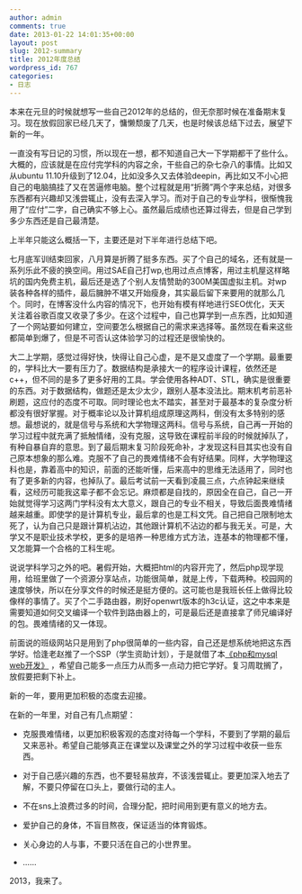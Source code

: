 ```yaml
---
author: admin
comments: true
date: 2013-01-22 14:01:35+00:00
layout: post
slug: 2012-summary
title: 2012年度总结
wordpress_id: 767
categories:
- 日志
---
```


本来在元旦的时候就想写一些自己2012年的总结的，但无奈那时候在准备期末复习。现在放假回家已经几天了，慵懒颓废了几天，也是时候该总结下过去，展望下新的一年。

<!-- more -->

一直没有写日记的习惯，所以现在一想，都不知道自己大一下学期都干了些什么。大概的，应该就是在应付完学科的内容之余，干些自己的杂七杂八的事情。比如又从ubuntu 11.10升级到了12.04，比如没多久又去体验deepin，再比如又不小心把自己的电脑搞挂了又在苦逼修电脑。整个过程就是用“折腾”两个字来总结，对很多东西都有兴趣却又浅尝辄止，没有去深入学习。而对于自己的专业学科，很惭愧我用了“应付”二字，自己确实不够上心。虽然最后成绩也还算过得去，但是自己学到多少东西还是自己最清楚。

上半年只能这么概括一下，主要还是对下半年进行总结下吧。

七月底军训结束回家，八月算是折腾了挺多东西。买了个自己的域名，还有就是一系列乐此不疲的换空间。用过SAE自己打wp,也用过点点博客，用过主机屋这样略坑的国内免费主机，最后还是选了个别人友情赞助的300M美国虚拟主机。对wp装各种各样的插件，最后臃肿不堪又开始瘦身，其实最后留下来要用的就那么几个。同时，在博客没什么内容的情况下，也开始有模有样地进行SEO优化，天天关注着谷歌百度又收录了多少。在这个过程中，自己也算学到一点东西，比如知道了一个网站要如何建立，空间要怎么根据自己的需求来选择等。虽然现在看来这些都简单到爆了，但是不可否认这体验学习的过程还是很愉快的。

大二上学期，感觉过得好快，快得让自己心虚，是不是又虚度了一个学期。最重要的，学科比大一要有压力了。数据结构是承接大一的程序设计课程，依然还是c++，但不同的是多了更多好用的工具。学会使用各种ADT、STL，确实是很重要的东西。对于数据结构，做题还是太少太少，跟别人基本没法比。期末机考前恶补刷题，这应付的态度不可取。同时理论也太不踏实，甚至对于最基本的复杂度分析都没有很好掌握。对于概率论以及计算机组成原理这两科，倒没有太多特别的感想。最想说的，就是信号与系统和大学物理这两科。信号与系统，自己再一开始的学习过程中就充满了抵触情绪，没有克服，这导致在课程前半段的时候就掉队了，有种自暴自弃的意思。到了最后期末复习阶段死命补，才发现这科目其实也没有自己原本想象的那么难。克服不了自己的畏难情绪不会有好结果。同样，大学物理这科也是，靠着高中的知识，前面的还能听懂，后来高中的思维无法适用了，同时也有了更多新的内容，也掉队了。最后考试前一天看到凌晨三点，六点钟起来继续看，这经历可能我这辈子都不会忘记。麻烦都是自找的，原因全在自己，自己一开始就觉得学习这两门学科没有太大意义，跟自己的专业不相关，导致后面畏难情绪越来越重。即使学的是计算机专业，最后拿的也是工科文凭。自己把自己限制地太死了，认为自己只是跟计算机沾边，其他跟计算机不沾边的都与我无关。可是，大学又不是职业技术学校，更多的是培养一种思维方式方法，连基本的物理都不懂，又怎能算一个合格的工科生呢。

说说学科学习之外的吧。暑假开始，大概把html的内容开完了，然后php现学现用，给班里做了一个资源分享站点，功能很简单，就是上传，下载两种。校园网的速度够快，所以在分享文件的时候还是挺方便的。这可能也是我班长任上做得比较像样的事情了。买了个二手路由器，刷好openwrt版本的h3c认证，这之中本来是需要知道如何交叉编译一个软件到路由器上的，可是最后还是直接拿了师兄编译好的包。畏难情绪的又一体现。

前面说的班级网站只是用到了php很简单的一些内容，自己还是想系统地把这东西学好。恰逢老赵推了一个SSP（学生资助计划），于是就借了本[《php和mysql web开发》](http://gracece.net/2012/12/ssp-0/) ，希望自己能多一点压力从而多一点动力把它学好。复习周耽搁了，放假要把剩下补上。

新的一年，要用更加积极的态度去迎接。

在新的一年里，对自己有几点期望：



	
  * 克服畏难情绪，以更加积极客观的态度对待每一个学科，不要到了学期的最后又来恶补。希望自己能够真正在课堂以及课堂之外的学习过程中收获一些东西。

	
  * 对于自己感兴趣的东西，也不要轻易放弃，不该浅尝辄止。要更加深入地去了解，不要只停留在口头上，要做行动的主人。

	
  * 不在sns上浪费过多的时间，合理分配，把时间用到更有意义的地方去。

	
  * 爱护自己的身体，不盲目熬夜，保证适当的体育锻炼。

	
  * 关心身边的人与事，不要只活在自己的小世界里。

	
  * ……


2013，我来了。

